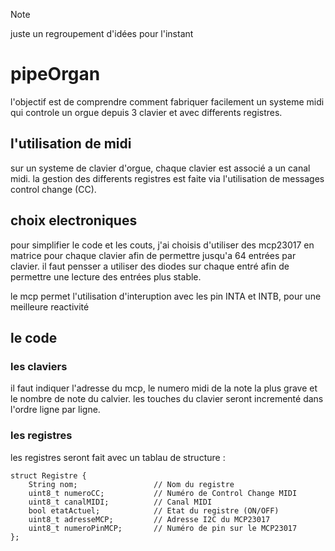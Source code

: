 > [!NOTE]
> juste un regroupement d'idées pour l'instant

# pipeOrgan
l'objectif est de comprendre comment fabriquer facilement un systeme midi qui controle un orgue depuis 3 clavier et avec differents registres.

## l'utilisation de midi 

sur un systeme de clavier d'orgue, chaque clavier est associé a un canal midi.
la gestion des differents registres est faite via l'utilisation de messages control change (CC).

## choix electroniques

pour simplifier le code et les couts, j'ai choisis d'utiliser des mcp23017 en matrice pour chaque clavier afin de permettre jusqu'a 64 entrées par clavier.
il faut pensser a utiliser des diodes sur chaque entré afin de permettre une lecture des entrées plus stable.

le mcp permet l'utilisation d'interuption avec les pin INTA et INTB, pour une meilleure reactivité

## le code 

### les claviers

il faut indiquer l'adresse du mcp, le numero midi de la note la plus grave et le nombre de note du calvier.
les touches du clavier seront incrementé dans l'ordre ligne par ligne.

### les registres 

les registres seront fait avec un tablau de structure : 

```
struct Registre {
    String nom;                 // Nom du registre
    uint8_t numeroCC;           // Numéro de Control Change MIDI
    uint8_t canalMIDI;          // Canal MIDI
    bool etatActuel;            // Etat du registre (ON/OFF)
    uint8_t adresseMCP;         // Adresse I2C du MCP23017
    uint8_t numeroPinMCP;       // Numéro de pin sur le MCP23017
};
```
